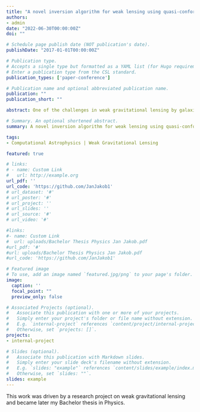 ```yaml
---
title: "A novel inversion algorithm for weak lensing using quasi-conformal geometry"
authors:
- admin
date: "2022-06-30T00:00:00Z"
doi: ""

# Schedule page publish date (NOT publication's date).
publishDate: "2017-01-01T00:00:00Z"

# Publication type.
# Accepts a single type but formatted as a YAML list (for Hugo requirements).
# Enter a publication type from the CSL standard.
publication_types: ['paper-conference']

# Publication name and optional abbreviated publication name.
publication: ""
publication_short: ""

abstract: One of the challenges in weak gravitational lensing by galaxies and clusters is to infer the projected mass density distribution from the observable image ellipticities, which is known as inversion problem. In this thesis we derive a new inversion algorithm for weak gravitational lensing to reconstruct the deflection field out of the reduced shear, which is in principle observable from the image ellipticities. We propose both an algorithm for the planar case, i.e. for fields for which the flat sky approximation can be assumed, and an algorithm for the general (curved) case, i.e. for fields, where the curvature cannot be neglected and the flat-sky approximation loses its validity. Using a complex formalism we show that for the planar case the lens mapping is a quasi-conformal mapping with Beltrami coefficient given by the negative of the reduced shear. Our proposed algorithm then computes this quasi-conformal mapping with a finite element approach via a reduction to two elliptic PDEs. By introducing notions from quasi-conformal geometry like the Beltrami differential we generalize our inversion algorithm to curved fields by trying to describe the lens mapping as quasi-conformal mapping between appropriate Riemann surfaces. The lens mapping can then be computed with methods from computational quasi-conformal geometry. To the best of our knowledge, this is the first work which combines methods from quasi-conformal geometry with weak lensing in order to construct new inversion algorithms. We implemented and tested our proposed algorithm for planar fields with different source and lens configurations and compared it to the well-known KS 93 algorithm and its extension to the non-linear regime. However, the implementation of the algorithm for curved fields could not be done and will be the subject of further work.

# Summary. An optional shortened abstract.
summary: A novel inversion algorithm for weak lensing using quasi-conformal geometry

tags:
- Computational Astrophysics | Weak Gravitational Lensing

featured: true

# links:
# - name: Custom Link
#   url: http://example.org
url_pdf: ''
url_code: 'https://github.com/JanJakob1'
# url_dataset: '#'
# url_poster: '#'
# url_project: ''
# url_slides: ''
# url_source: '#'
# url_video: '#'

#links:
#- name: Custom Link
#  url: uploads/Bachelor Thesis Physics Jan Jakob.pdf
#url_pdf: '#'
#url: uploads/Bachelor Thesis Physics Jan Jakob.pdf
#url_code: 'https://github.com/JanJakob1'

# Featured image
# To use, add an image named `featured.jpg/png` to your page's folder. 
image:
  caption: ''
  focal_point: ""
  preview_only: false

# Associated Projects (optional).
#   Associate this publication with one or more of your projects.
#   Simply enter your project's folder or file name without extension.
#   E.g. `internal-project` references `content/project/internal-project/index.md`.
#   Otherwise, set `projects: []`.
projects:
- internal-project

# Slides (optional).
#   Associate this publication with Markdown slides.
#   Simply enter your slide deck's filename without extension.
#   E.g. `slides: "example"` references `content/slides/example/index.md`.
#   Otherwise, set `slides: ""`.
slides: example
---
```


This work was driven by a research project on weak gravitational lensing and became later my Bachelor thesis in Physics.

<!-- {{% callout note %}}
Create your slides in Markdown - click the *Slides* button to check out the example.
{{% /callout %}}

Add the publication's **full text** or **supplementary notes** here. You can use rich formatting such as including [code, math, and images](https://docs.hugoblox.com/content/writing-markdown-latex/). -->
